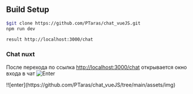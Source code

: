 ## Build Setup

``` bash
$git clone https://github.com/PTaras/chat_vueJS.git
npm run dev

result http://localhost:3000/chat
```

<h3>Chat nuxt</h3>

<p>После перехода по ссылка <a href='http://localhost:3000/chat'>http://localhost:3000/chat</a> открывается окно входа в чат
<img src="https://prnt.sc/vrf79d" alt='Enter'></p>
!![enter](https://github.com/PTaras/chat_vueJS/tree/main/assets/img)
